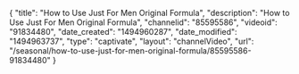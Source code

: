 {
    "title": "How to Use Just For Men Original Formula",
    "description": "How to Use Just For Men Original Formula",
    "channelid": "85595586",
    "videoid": "91834480",
    "date_created": "1494960287",
    "date_modified": "1494963737",
    "type": "captivate",
    "layout": "channelVideo",
    "url": "\/seasonal\/how-to-use-just-for-men-original-formula\/85595586-91834480"
}